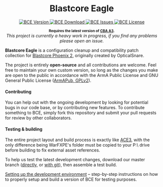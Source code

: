 <h1 align="center">Blastcore Eagle</h1>

<p align="center">
    <a href="https://github.com/looterz/bce/releases">
        <img src="https://img.shields.io/badge/Version-1.0.0-blue.svg?style=flat-square" alt="BCE Version">
    </a>
    <a href="https://github.com/looterz/bce/releases/download/v1.0.0/bce_1.0.0.zip">
        <img src="https://img.shields.io/badge/Download-36.5_MB-green.svg?style=flat-square" alt="BCE Download">
    </a>
    <a href="https://github.com/looterz/bce/issues">
        <img src="https://img.shields.io/github/issues-raw/looterz/bce.svg?style=flat-square&label=Issues" alt="BCE Issues">
    </a>
    <a href="https://github.com/looterz/bce/blob/master/LICENSE">
        <img src="https://img.shields.io/badge/License-GPLv2-red.svg?style=flat-square" alt="BCE License">
    </a>
</p>

<p align="center">
    <sup><strong>Requires the latest version of <a href="https://github.com/CBATeam/CBA_A3/releases">CBA A3</a>.</strong></sup>
    <br />
    <i>This project is currently a heavy work in progress, if you find any problems please open an issue.</i>
</p>

**Blastcore Eagle** is a configuration cleanup and compatibility patch collection for [Blastcore Phoenix 2](http://www.armaholic.com/page.php?id=23899), originally created by OpticalSnare.

The project is entirely **open-source** and all contributions are welcome. Feel free to maintain your own custom version, so long as the changes you make are open to the public in accordance with the ArmA Public License and GNU General Public License ([ArmAPub, GPLv2](https://github.com/looterz/bce/blob/master/LICENSE)).

#### Contributing
You can help out with the ongoing development by looking for potential bugs in our code base, or by contributing new features. To contribute something to BCE, simply fork this repository and submit your pull requests for review by other collaborators.

#### Testing & building
The entire project layout and build process is exactly like [ACE3](https://github.com/acemod/ACE3), with the only difference being WarFXPE's folder must be copied to your P:\ drive before building to fix external asset references.

To help us test the latest development changes, download our master branch ([directly](https://github.com/looterz/bce/archive/master.zip), or [with git](https://help.github.com/articles/fetching-a-remote/)), then assemble a test build.

[Setting up the development environment](http://ace3mod.com/wiki/development/setting-up-the-development-environment.html) – step-by-step instructions on how to properly setup and build a version of BCE for testing purposes.
